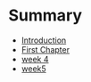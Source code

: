 # Summary

* [Introduction](README.md)
* [First Chapter](chapter1.md)
* [week 4](week-4.md)
* [week5](week5.md)

